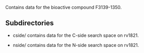 Contains data for the bioactive compound F3139-1350.

## Subdirectories

- cside/ contains data for the C-side search space on rv1821.

- nside/ contains data for the N-side search space on rv1821.

